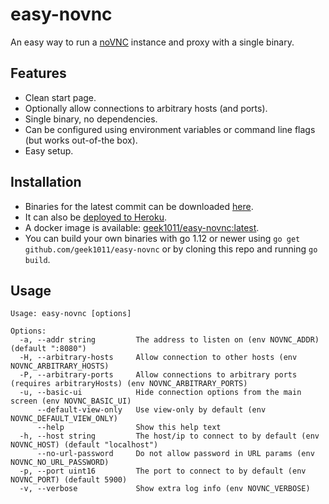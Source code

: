 # easy-novnc
An easy way to run a [noVNC](https://github.com/novnc/noVNC) instance and proxy with a single binary.

## Features
- Clean start page.
- Optionally allow connections to arbitrary hosts (and ports).
- Single binary, no dependencies.
- Can be configured using environment variables or command line flags (but works out-of-the box).
- Easy setup.

## Installation
- Binaries for the latest commit can be downloaded [here](https://ci.appveyor.com/project/geek1011/easy-novnc/build/artifacts).
- It can also be [deployed to Heroku](https://heroku.com/deploy).
- A docker image is available: [geek1011/easy-novnc:latest](https://hub.docker.com/r/geek1011/easy-novnc).
- You can build your own binaries with go 1.12 or newer using `go get github.com/geek1011/easy-novnc` or by cloning this repo and running `go build`.

## Usage
```
Usage: easy-novnc [options]

Options:
  -a, --addr string         The address to listen on (env NOVNC_ADDR) (default ":8080")
  -H, --arbitrary-hosts     Allow connection to other hosts (env NOVNC_ARBITRARY_HOSTS)
  -P, --arbitrary-ports     Allow connections to arbitrary ports (requires arbitraryHosts) (env NOVNC_ARBITRARY_PORTS)
  -u, --basic-ui            Hide connection options from the main screen (env NOVNC_BASIC_UI)
      --default-view-only   Use view-only by default (env NOVNC_DEFAULT_VIEW_ONLY)
      --help                Show this help text
  -h, --host string         The host/ip to connect to by default (env NOVNC_HOST) (default "localhost")
      --no-url-password     Do not allow password in URL params (env NOVNC_NO_URL_PASSWORD)
  -p, --port uint16         The port to connect to by default (env NOVNC_PORT) (default 5900)
  -v, --verbose             Show extra log info (env NOVNC_VERBOSE)
```
